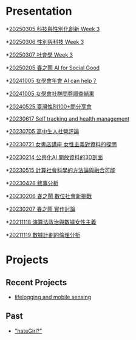 # Presentation
*[20250305 科技與性別化創新 Week 3](https://docs.google.com/presentation/d/e/2PACX-1vQ63IfJbjA1l2BRSV6TsJ5q5dL_VlAi4R6KUv252qekurybfBLZAF8RSNpsYqZUCQzh7575Wy2x1mEe/pub?start=false&loop=false&delayms=3000)

*[20250306 性別與科技 Week 3]()

*[20250307 社會學 Week 3]()

*[20250205 春之鬧 AI for Social Good]()

*[20241005 女學會年會 AI can help？]()

*[20241005 女學會社群問卷調查結果]()

*[20240525 臺灣性別100+問分享會]()

*[20230617 Self tracking and health management]()

*[20230705 高中生人社營評論]()

*[20230721 女書店講座 女性主義對資料的探問]()

*[20230214 公共化AI 開放資料的3D剖面]()

*[20230515 計算社會科學的方法論與融合可能]()

*[20230428 敘事分析]()

*[20230206 春之鬧 數位社會新挑戰]()

*[20230207 春之鬧 實作討論]()


*[20211118 演算法政治與數據女性主義]()

*[20211119 數據計劃的倫理分析]()


# Projects

## Recent Projects
* [lifelogging and mobile sensing]()

## Past
* ["hateGirl?"]()

